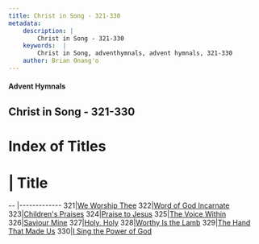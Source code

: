 ```yaml
---
title: Christ in Song - 321-330
metadata:
    description: |
        Christ in Song - 321-330
    keywords:  |
        Christ in Song, adventhymnals, advent hymnals, 321-330
    author: Brian Onang'o
---
```


#### Advent Hymnals
## Christ in Song - 321-330

# Index of Titles
# | Title                        
-- |-------------
321|[We Worship Thee](/christ-in-song/301-400/321-330/We-Worship-Thee)
322|[Word of God Incarnate](/christ-in-song/301-400/321-330/Word-of-God-Incarnate)
323|[Children's Praises](/christ-in-song/301-400/321-330/Children's-Praises)
324|[Praise to Jesus](/christ-in-song/301-400/321-330/Praise-to-Jesus)
325|[The Voice Within](/christ-in-song/301-400/321-330/The-Voice-Within)
326|[Saviour Mine](/christ-in-song/301-400/321-330/Saviour-Mine)
327|[Holy, Holy](/christ-in-song/301-400/321-330/Holy,-Holy)
328|[Worthy Is the Lamb](/christ-in-song/301-400/321-330/Worthy-Is-the-Lamb)
329|[The Hand That Made Us](/christ-in-song/301-400/321-330/The-Hand-That-Made-Us)
330|[I Sing the Power of God](/christ-in-song/301-400/321-330/I-Sing-the-Power-of-God)